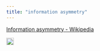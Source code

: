 ```yaml
---
title: "information asymmetry"
---
```


[Information asymmetry - Wikipedia](https://en.wikipedia.org/wiki/Information_asymmetry)

<img src='https://scrapbox.io/api/pages/nishio-en/en/icon' alt='en.icon' height="19.5"/>